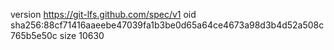 version https://git-lfs.github.com/spec/v1
oid sha256:88cf71416aaeebe47039fa1b3be0d65a64ce4673a98d3b4d52a508c765b5e50c
size 10630
